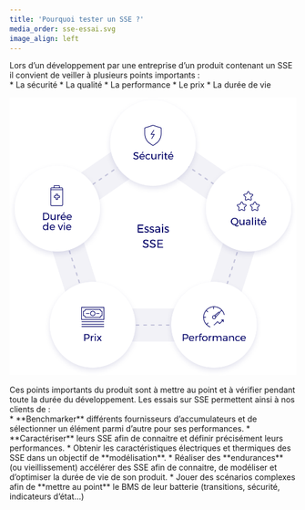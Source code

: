 ```yaml
---
title: 'Pourquoi tester un SSE ?'
media_order: sse-essai.svg
image_align: left
---
```


<div mardown=1 class=list-title>
    Lors d’un développement par une entreprise d’un produit contenant un SSE il convient de veiller à plusieurs points importants :
</div>
* La sécurité
* La qualité
* La performance
* Le prix
* La durée de vie

![](sse-essai.svg)

<div mardown=1 class=list-title>
Ces points importants du produit sont à mettre au point et à vérifier pendant toute la durée du développement. Les essais sur SSE permettent ainsi à nos clients de :
 </div>
* **Benchmarker** différents fournisseurs d’accumulateurs et de sélectionner un élément parmi d’autre pour ses performances.
* **Caractériser** leurs SSE afin de connaitre et définir précisément leurs performances.
* Obtenir les caractéristiques électriques et thermiques des SSE dans un objectif de **modélisation**.
* Réaliser des **endurances** (ou vieillissement) accélérer des SSE afin de connaitre, de modéliser et d’optimiser la durée de vie de son produit.
* Jouer des scénarios complexes afin de **mettre au point** le BMS de leur batterie (transitions, sécurité, indicateurs d’état…)
